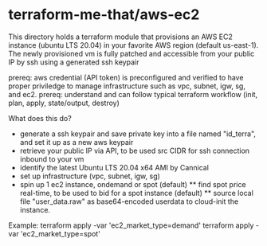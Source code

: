 # terraform-me-that/aws-ec2

This directory holds a terraform module that provisions an AWS EC2 instance (ubuntu LTS 20.04) in your favorite AWS region (default us-east-1).
The newly provisioned vm is fully patched and accessible from your public IP by ssh using a generated ssh keypair

prereq: aws credential (API token) is preconfigured and verified to have proper priviledge to manage infrastructure such as vpc, subnet, igw, sg, and ec2.
prereq: understand and can follow typical terraform workflow (init, plan, apply, state/output, destroy)

What does this do?
* generate a ssh keypair and save private key into a file named "id_terra", and set it up as a new aws keypair
* retrieve your public IP via API, to be used src CIDR for ssh connection inbound to your vm
* identify the latest Ubuntu LTS 20.04 x64 AMI by Cannical 
* set up infrastructure (vpc, subnet, igw, sg)
* spin up 1 ec2 instance, ondemand or spot (default)
** find spot price real-time, to be used to bid for a spot instance (default)
** source local file "user_data.raw" as base64-encoded userdata to cloud-init the instance. 

Example:
terraform apply -var 'ec2_market_type=demand'
terraform apply -var 'ec2_market_type=spot'
